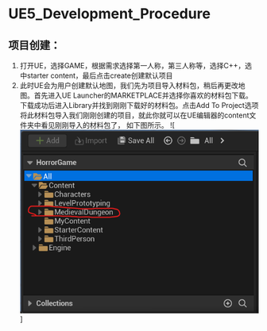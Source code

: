 # UE5_Development_Procedure
## 项目创建：
1. 打开UE，选择GAME，根据需求选择第一人称，第三人称等，选择C++，选中starter content，最后点击create创建默认项目
2. 此时UE会为用户创建默认地图，我们先为项目导入材料包，稍后再更改地图。首先进入UE Launcher的MARKETPLACE并选择你喜欢的材料包下载。下载成功后进入Library并找到刚刚下载好的材料包。点击Add To Project选项将此材料包导入我们刚刚创建的项目，就此你就可以在UE编辑器的content文件夹中看见刚刚导入的材料包了， 如下图所示。
![![alt text](IMG/img_1.png)]
